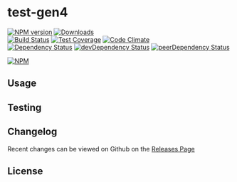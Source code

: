 # test-gen4 
[![NPM version](https://badge.fury.io/js/test-gen4.svg)](http://badge.fury.io/js/test-gen4) [![Downloads](http://img.shields.io/npm/dm/test-gen4.svg)](http://badge.fury.io/js/test-gen4)   
[![Build Status](https://travis-ci.org//test-gen4.svg?branch=master)](https://travis-ci.org//test-gen4) [![Test Coverage](https://codeclimate.com/github//test-gen4/badges/coverage.svg)](https://codeclimate.com/github//test-gen4) [![Code Climate](https://codeclimate.com/github//test-gen4/badges/gpa.svg)](https://codeclimate.com/github//test-gen4)   
[![Dependency Status](https://david-dm.org//test-gen4.svg)](https://david-dm.org//test-gen4) [![devDependency Status](https://david-dm.org//test-gen4/dev-status.svg)](https://david-dm.org//test-gen4#info=devDependencies) [![peerDependency Status](https://david-dm.org//test-gen4/peer-status.svg)](https://david-dm.org//test-gen4#info=peerDependencies)    


> 

[![NPM](https://nodei.co/npm/test-gen4.png?downloads=true&downloadRank=true&stars=true)](https://nodei.co/npm/test-gen4)

## Usage


## Testing


## Changelog

Recent changes can be viewed on Github on the [Releases Page](https://github.com//test-gen4/releases)

## License


